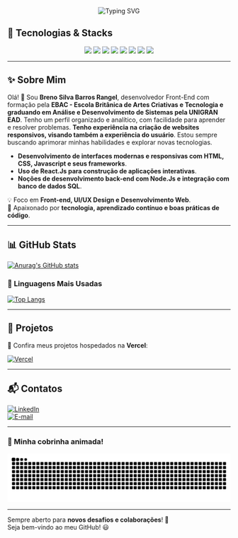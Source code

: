 <p align="center">
  <img src="https://readme-typing-svg.herokuapp.com?font=Fira+Code&weight=700&size=22&pause=1000&color=800080&center=true&width=435&lines=%F0%9F%9A%80+Bem-vindo+ao+meu+GitHub!" alt="Typing SVG" />
</p>

## 🔧 Tecnologias & Stacks  
<p align="center">
  <img src="https://cdn.jsdelivr.net/gh/devicons/devicon/icons/html5/html5-original.svg" width="50px" />  
  <img src="https://cdn.jsdelivr.net/gh/devicons/devicon/icons/css3/css3-original.svg" width="50px" />  
  <img src="https://cdn.jsdelivr.net/gh/devicons/devicon/icons/javascript/javascript-original.svg" width="50px" />  
  <img src="https://cdn.jsdelivr.net/gh/devicons/devicon/icons/react/react-original.svg" width="50px" />  
  <img src="https://cdn.jsdelivr.net/gh/devicons/devicon/icons/typescript/typescript-original.svg" width="50px" />  
  <img src="https://cdn.jsdelivr.net/gh/devicons/devicon/icons/sass/sass-original.svg" width="50px" />  
  <img src="https://cdn.jsdelivr.net/gh/devicons/devicon/icons/nodejs/nodejs-original.svg" width="50px" />  
  <img src="https://cdn.jsdelivr.net/gh/devicons/devicon/icons/figma/figma-original.svg" width="50px" />  
</p>


---

## ✨ Sobre Mim  
Olá! 👋 Sou **Breno Silva Barros Rangel**, desenvolvedor Front-End com formação pela **EBAC - Escola Britânica de Artes Criativas e Tecnologia e graduando em Análise e Desenvolvimento de Sistemas pela UNIGRAN EAD**. Tenho um perfil organizado e analítico, com facilidade para aprender e resolver problemas.
**Tenho experiência na criação de websites responsivos, visando também a experiência do usuário**. Estou sempre buscando aprimorar minhas habilidades e explorar novas tecnologias.
 - **Desenvolvimento de interfaces modernas e responsivas com HTML, CSS, Javascript e seus frameworks**.
 - **Uso de React.Js para construção de aplicações interativas**.
 - **Noções de desenvolvimento back-end com Node.Js e integração com banco de dados SQL**.

💡 Foco em **Front-end, UI/UX Design e Desenvolvimento Web**.   
🎯 Apaixonado por **tecnologia, aprendizado contínuo e boas práticas de código**.  

---

## 📊 GitHub Stats  
[![Anurag's GitHub stats](https://github-readme-stats.vercel.app/api?username=Oberon-23&show_icons=true&title_color=800080&text_color=800080&icon_color=800080&bg_color=000000&hide_border=true)](https://github.com/Oberon-23/github-readme-stats)

### 🚀 Linguagens Mais Usadas  
[![Top Langs](https://github-readme-stats.vercel.app/api/top-langs/?username=Oberon-23&layout=compact&title_color=800080&text_color=800080&icon_color=800080&bg_color=000000&hide_border=true)](https://github.com/anuraghazra/github-readme-stats)

---

## 🚀 Projetos  
🔗 Confira meus projetos hospedados na **Vercel**:

[![Vercel](https://img.shields.io/badge/-Vercel-000?style=for-the-badge&logo=vercel&logoColor=white)](https://vercel.com/oberon-23s-projects)  

---

## 📬 Contatos  

<p>
  <a href="https://www.linkedin.com/in/brenosilvarangel/">
    <img src="https://img.shields.io/badge/LinkedIn-0077B5?style=for-the-badge&logo=linkedin&logoColor=white" alt="LinkedIn">
  </a>
  <br>
  <a href="mailto:brenoosbr@outlook.com">
    <img src="https://img.shields.io/badge/Email-D14836?style=for-the-badge&logo=Outlook&logoColor=white" alt="E-mail">
  </a>
  <br>
</p>

---

### 🐍 Minha cobrinha animada!
<p align="center">
  <img src="https://raw.githubusercontent.com/Oberon-23/Oberon-23/output/github-contribution-grid-snake-dark.svg" alt="Snake animation" />
</p>

---

Sempre aberto para **novos desafios e colaborações**! 🚀  
Seja bem-vindo ao meu GitHub! 😃  
